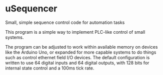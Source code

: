 # uSequencer

Small, simple sequence control code for automation tasks


This program is a simple way to implement PLC-like control of small systems.

The program can be adjusted to work within available memory on devices like the Arduino Uno, or expanded for more capable systems to do things such as control ethernet field I/O devices. The default configuration is written to use 64 digital inputs and 64 digital outputs, with 128 bits for internal state control and a 100ms tick rate.

